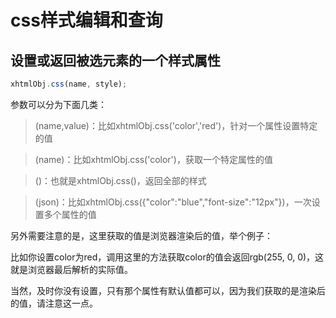 css样式编辑和查询
===================

设置或返回被选元素的一个样式属性
----------

```js
xhtmlObj.css(name, style);
```

参数可以分为下面几类：

> (name,value)：比如xhtmlObj.css('color','red')，针对一个属性设置特定的值

> (name)：比如xhtmlObj.css('color')，获取一个特定属性的值

> ()：也就是xhtmlObj.css()，返回全部的样式

> (json)：比如xhtmlObj.css({"color":"blue","font-size":"12px"})，一次设置多个属性的值

另外需要注意的是，这里获取的值是浏览器渲染后的值，举个例子：

比如你设置color为red，调用这里的方法获取color的值会返回rgb(255, 0, 0)，这就是浏览器最后解析的实际值。

当然，及时你没有设置，只有那个属性有默认值都可以，因为我们获取的是渲染后的值，请注意这一点。

